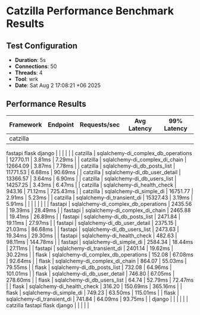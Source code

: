 # Catzilla Performance Benchmark Results

## Test Configuration
- **Duration**: 5s
- **Connections**: 50
- **Threads**: 4
- **Tool**: wrk
- **Date**: Sat Aug  2 17:08:21 +06 2025

## Performance Results

| Framework | Endpoint | Requests/sec | Avg Latency | 99% Latency |
|-----------|----------|--------------|-------------|-------------|
| catzilla
fastapi
flask
django |  |  |  |  |
| catzilla | sqlalchemy-di_complex_db_operations | 12770.11 | 3.81ms | 7.29ms |
| catzilla | sqlalchemy-di_complex_di_chain | 12664.09 | 3.87ms | 7.78ms |
| catzilla | sqlalchemy-di_db_posts_list | 11771.53 | 6.68ms | 90.69ms |
| catzilla | sqlalchemy-di_db_user_detail | 13366.57 | 3.64ms | 6.90ms |
| catzilla | sqlalchemy-di_db_users_list | 14257.25 | 3.43ms | 6.47ms |
| catzilla | sqlalchemy-di_health_check | 943.16 | 71.12ms | 725.43ms |
| catzilla | sqlalchemy-di_simple_di | 16751.77 | 2.91ms | 5.23ms |
| catzilla | sqlalchemy-di_transient_di | 15327.43 | 3.19ms | 5.91ms |
|  |  |  |  |  |
| fastapi | sqlalchemy-di_complex_db_operations | 2435.56 | 19.39ms | 28.49ms |
| fastapi | sqlalchemy-di_complex_di_chain | 2465.88 | 19.41ms | 26.89ms |
| fastapi | sqlalchemy-di_db_posts_list | 2471.84 | 19.11ms | 27.97ms |
| fastapi | sqlalchemy-di_db_user_detail | 2375.15 | 21.03ms | 86.68ms |
| fastapi | sqlalchemy-di_db_users_list | 2473.63 | 19.34ms | 29.30ms |
| fastapi | sqlalchemy-di_health_check | 482.63 | 98.11ms | 144.78ms |
| fastapi | sqlalchemy-di_simple_di | 2584.34 | 18.44ms | 27.11ms |
| fastapi | sqlalchemy-di_transient_di | 2401.14 | 19.62ms | 30.22ms |
| flask | sqlalchemy-di_complex_db_operations | 152.08 | 67.08ms | 92.64ms |
| flask | sqlalchemy-di_complex_di_chain | 864.07 | 55.03ms | 79.55ms |
| flask | sqlalchemy-di_db_posts_list | 732.08 | 64.96ms | 101.01ms |
| flask | sqlalchemy-di_db_user_detail | 746.80 | 67.05ms | 278.60ms |
| flask | sqlalchemy-di_db_users_list | 64.74 | 52.79ms | 72.47ms |
| flask | sqlalchemy-di_health_check | 316.20 | 150.69ms | 365.16ms |
| flask | sqlalchemy-di_simple_di | 749.23 | 63.50ms | 115.01ms |
| flask | sqlalchemy-di_transient_di | 741.84 | 64.09ms | 93.75ms |
| django |  |  |  |  |
| catzilla
fastapi
flask
django |  |  |  |  |
